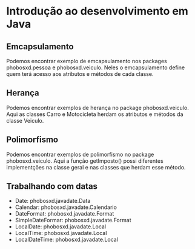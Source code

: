 # Introdução ao desenvolvimento em Java

## Emcapsulamento

Podemos encontrar exemplo de emcapsulamento nos packages phobosxd.pessoa e phobosxd.veiculo. Neles o emcapsulamento define quem terá acesso aos atributos e métodos de cada classe.

## Herança

Podemos encontrar exemplos de herança no package phobosxd.veiculo. Aqui as classes Carro e Motocicleta herdam os atributos e métodos da classe Veiculo.

## Polimorfismo

Podemos encontrar exemplos de polimorfismo no package phobosxd.veiculo. Aqui a função getImposto() possi diferentes implementções na classe geral e nas classes que herdam esse método.

## Trabalhando com datas

 - Date: phobosxd.javadate.Data
 - Calendar: phobosxd.javadate.Calendario
 - DateFormat: phobosxd.javadate.Format
 - SimpleDateFormar: phobosxd.javadate.Format
 - LocalDate: phobosxd.javadate.Local
 - LocalTime: phobosxd.javadate.Local
 - LocalDateTime: phobosxd.javadate.Local

